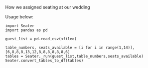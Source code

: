 How we assigned seating at our wedding

Usage below:

```
import Seater
import pandas as pd

guest_list = pd.read_csv(<file>)

table_numbers, seats_available = [i for i in range(1,14)], [6,8,8,8,13,12,8,8,8,8,8,8,6]
tables = Seater._run(guest_list,table_numbers,seats_available)
Seater.convert_tables_to_df(tables)
```